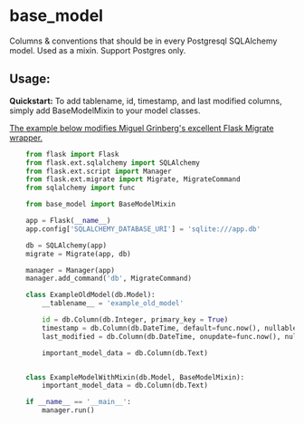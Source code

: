 # base_model

Columns & conventions that should be in every Postgresql SQLAlchemy model. Used as a mixin. Support Postgres only.

## Usage:

**Quickstart:** To add tablename, id, timestamp, and last modified columns, simply add BaseModelMixin to your model classes.

[The example below modifies Miguel Grinberg's excellent Flask Migrate wrapper. ](http://blog.miguelgrinberg.com/post/flask-migrate-alembic-database-migration-wrapper-for-flask)

```python
    from flask import Flask
    from flask.ext.sqlalchemy import SQLAlchemy
    from flask.ext.script import Manager
    from flask.ext.migrate import Migrate, MigrateCommand
    from sqlalchemy import func

    from base_model import BaseModelMixin

    app = Flask(__name__)
    app.config['SQLALCHEMY_DATABASE_URI'] = 'sqlite:///app.db'

    db = SQLAlchemy(app)
    migrate = Migrate(app, db)

    manager = Manager(app)
    manager.add_command('db', MigrateCommand)

    class ExampleOldModel(db.Model):
        __tablename__ = 'example_old_model'

        id = db.Column(db.Integer, primary_key = True)
        timestamp = db.Column(db.DateTime, default=func.now(), nullable=False)
        last_modified = db.Column(db.DateTime, onupdate=func.now(), nullable=False)

        important_model_data = db.Column(db.Text)


    class ExampleModelWithMixin(db.Model, BaseModelMixin):
        important_model_data = db.Column(db.Text)

    if __name__ == '__main__':
        manager.run()
```

